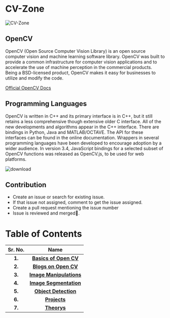 # CV-Zone

![CV-Zone](https://socialify.git.ci/Robotics-Club-BMU/CV-Zone/image?font=Inter&forks=1&issues=1&language=1&owner=1&stargazers=1&theme=Light)

## OpenCV

OpenCV (Open Source Computer Vision Library) is an open source computer vision and machine learning software library. OpenCV was built to provide a common infrastructure for computer vision applications and to accelerate the use of machine perception in the commercial products. Being a BSD-licensed product, OpenCV makes it easy for businesses to utilize and modify the code.

[Official OpenCV Docs](https://docs.opencv.org/4.x/)

## Programming Languages

OpenCV is written in C++ and its primary interface is in C++, but it still retains a less comprehensive though extensive older C interface. All of the new developments and algorithms appear in the C++ interface. There are bindings in Python, Java and MATLAB/OCTAVE. The API for these interfaces can be found in the online documentation. Wrappers in several programming languages have been developed to encourage adoption by a wider audience. In version 3.4, JavaScript bindings for a selected subset of OpenCV functions was released as OpenCV.js, to be used for web platforms.

![download](https://user-images.githubusercontent.com/58645688/138154976-6248ede2-78cf-4f06-881d-0dd959f6a2de.png)

## Contribution
* Create an issue or search for existing issue.
* If that issue not assigned, comment to get the issue assigned.
* Create a pull request mentioning the issue number
* Issue is reviewed and merged🎉.

# Table of Contents

Sr. No.                    |   Name               
:-------------------------:|:-------------------------:|
**1.**                 | [**Basics of Open CV**](https://github.com/Robotics-Club-BMU/CV-Zone/tree/main/Basics_of_OpenCV)                        
**2.**                 | [**Blogs on Open CV**](https://github.com/Robotics-Club-BMU/CV-Zone/tree/main/Blogs)                   
**3.**                 | [**Image Manipulations**](https://github.com/Robotics-Club-BMU/CV-Zone/tree/main/Image_Manipulations)                    
**4.**                 | [**Image Segmentation**](https://github.com/Robotics-Club-BMU/CV-Zone/tree/main/Image_Segmentation)                    
**5.**                 | [**Object Detection**](https://github.com/Robotics-Club-BMU/CV-Zone/tree/main/Object_Detection)                        
**6.**                 | [**Projects**](https://github.com/Robotics-Club-BMU/CV-Zone/tree/main/Projects)                            
**7.**                 | [**Theorys**](https://github.com/Robotics-Club-BMU/CV-Zone/tree/main/Theory)                                    
